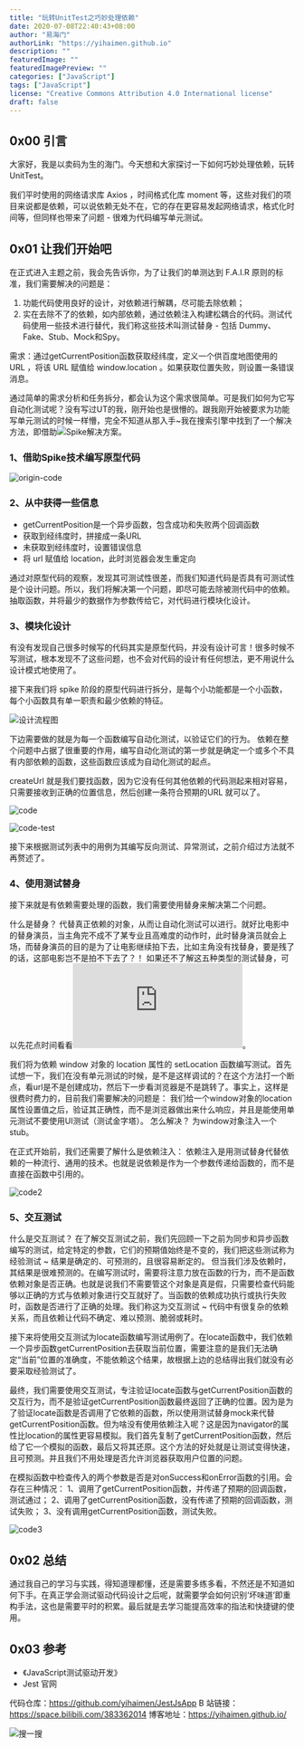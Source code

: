 ```yaml
---
title: "玩转UnitTest之巧妙处理依赖"
date: 2020-07-08T22:40:43+08:00
author: "易海门"
authorLink: "https://yihaimen.github.io"
description: ""
featuredImage: ""
featuredImagePreview: ""
categories: ["JavaScript"]
tags: ["JavaScript"]
license: "Creative Commons Attribution 4.0 International license"
draft: false
---
```


## 0x00 引言
大家好，我是以卖码为生的海门。今天想和大家探讨一下如何巧妙处理依赖，玩转 UnitTest。

我们平时使用的网络请求库 Axios ，时间格式化库 moment 等，这些对我们的项目来说都是依赖，可以说依赖无处不在，它的存在更容易发起网络请求，格式化时间等，但同样也带来了问题 - 很难为代码编写单元测试。

## 0x01 让我们开始吧
在正式进入主题之前，我会先告诉你，为了让我们的单测达到 F.A.I.R 原则的标准，我们需要解决的问题是：
1. 功能代码使用良好的设计，对依赖进行解耦，尽可能去除依赖；
2. 实在去除不了的依赖，如内部依赖，通过依赖注入构建松耦合的代码。测试代码使用一些技术进行替代，我们称这些技术叫测试替身 - 包括 Dummy、Fake、Stub、Mock和Spy。

需求：通过getCurrentPosition函数获取经纬度，定义一个供百度地图使用的 URL ，将该 URL 赋值给 window.location 。如果获取位置失败，则设置一条错误消息。

通过简单的需求分析和任务拆分，都会认为这个需求很简单。可是我们如何为它写自动化测试呢？没有写过UT的我，刚开始也是很懵的。跟我刚开始被要求为功能写单元测试的时候一样懵，完全不知道从那入手~我在搜索引擎中找到了一个解决方法，即借助![Spike解决方案](https://blog.ming.ws/posts/read/10x-develop-technique/technical-spkie/#post)。

### 1、借助Spike技术编写原型代码
![origin-code]()

### 2、从中获得一些信息
* getCurrentPosition是一个异步函数，包含成功和失败两个回调函数
* 获取到经纬度时，拼接成一条URL
* 未获取到经纬度时，设置错误信息
* 将 url 赋值给 location，此时浏览器会发生重定向

通过对原型代码的观察，发现其可测试性很差，而我们知道代码是否具有可测试性是个设计问题。所以，我们将解决第一个问题，即尽可能去除被测代码中的依赖。抽取函数，并将最少的数据作为参数传给它，对代码进行模块化设计。

### 3、模块化设计
有没有发现自己很多时候写的代码其实是原型代码，并没有设计可言！很多时候不写测试，根本发现不了这些问题，也不会对代码的设计有任何想法，更不用说什么设计模式地使用了。

接下来我们将 spike 阶段的原型代码进行拆分，是每个小功能都是一个小函数，每个小函数具有单一职责和最少依赖的特征。

![设计流程图]()

下边需要做的就是为每一个函数编写自动化测试，以验证它们的行为。
依赖在整个问题中占据了很重要的作用，编写自动化测试的第一步就是确定一个或多个不具有内部依赖的函数，这些函数应该成为自动化测试的起点。

createUrl 就是我们要找函数，因为它没有任何其他依赖的代码测起来相对容易，只需要接收到正确的位置信息，然后创建一条符合预期的URL 就可以了。

![code]()

![code-test]()

接下来根据测试列表中的用例为其编写反向测试、异常测试，之前介绍过方法就不再赘述了。

### 4、使用测试替身
接下来就是有依赖需要处理的函数，我们需要使用替身来解决第二个问题。

什么是替身？
代替真正依赖的对象，从而让自动化测试可以进行。就好比电影中的替身演员，当主角完不成不了某专业且高难度的动作时，此时替身演员就会上场，而替身演员的目的是为了让电影继续拍下去，比如主角没有找替身，要是残了的话，这部电影岂不是拍不下去了？！
如果还不了解这五种类型的测试替身，可以先花点时间看看![这篇文章](https://martinfowler.com/articles/mocksArentStubs.html)。

我们将为依赖 window 对象的 location 属性的 setLocation 函数编写测试。首先试想一下，我们在没有单元测试的时候，是不是这样调试的？在这个方法打一个断点，看url是不是创建成功，然后下一步看浏览器是不是跳转了。事实上，这样是很费时费力的，目前我们需要解决的问题是：
我们给一个window对象的location属性设置值之后，验证其正确性，而不是浏览器做出来什么响应，并且是能使用单元测试不要使用UI测试（测试金字塔）。
怎么解决？
为window对象注入一个stub。

在正式开始前，我们还需要了解什么是依赖注入：
依赖注入是用测试替身代替依赖的一种流行、通用的技术。也就是说依赖是作为一个参数传递给函数的，而不是直接在函数中引用的。

![code2]()

### 5、交互测试
什么是交互测试？
在了解交互测试之前，我们先回顾一下之前为同步和异步函数编写的测试，给定特定的参数，它们的预期值始终是不变的，我们把这些测试称为经验测试 ~ 结果是确定的、可预测的，且很容易断定的。
但当我们涉及依赖时，其结果是很难预测的。在编写测试时，需要将注意力放在函数的行为，而不是函数依赖对象是否正确。也就是说我们不需要管这个对象是真是假，只需要检查代码能够以正确的方式与依赖对象进行交互就好了。当函数的依赖成功执行或执行失败时，函数是否进行了正确的处理。我们称这为交互测试 ~ 代码中有很复杂的依赖关系，而且依赖让代码不确定、难以预测、脆弱或耗时。

接下来将使用交互测试为locate函数编写测试用例了。在locate函数中，我们依赖一个异步函数getCurrentPosition去获取当前位置，需要注意的是我们无法确定“当前”位置的准确度，不能依赖这个结果，故根据上边的总结得出我们就没有必要采取经验测试了。

最终，我们需要使用交互测试，专注验证locate函数与getCurrentPosition函数的交互行为，而不是验证getCurrentPosition函数最终返回了正确的位置。因为是为了验证locate函数是否调用了它依赖的函数，所以使用测试替身mock来代替getCurrentPosition函数。但为啥没有使用依赖注入呢？这是因为navigator的属性比location的属性更容易模拟。我们首先复制了getCurrentPosition函数，然后给了它一个模拟的函数，最后又将其还原。这个方法的好处就是让测试变得快速，且可预测。并且我们不用处理是否允许浏览器获取用户位置的问题。

在模拟函数中检查传入的两个参数是否是对onSuccess和onError函数的引用。会存在三种情况：
1、调用了getCurrentPosition函数，并传递了预期的回调函数，测试通过；
2、调用了getCurrentPosition函数，没有传递了预期的回调函数，测试失败；
3、没有调用getCurrentPosition函数，测试失败。

![code3]()

## 0x02 总结
通过我自己的学习与实践，得知道理都懂，还是需要多练多看，不然还是不知道如何下手。在真正学会测试驱动代码设计之后呢，就需要学会如何识别‘坏味道’即重构手法，这也是需要平时的积累。最后就是去学习能提高效率的指法和快捷键的使用。

## 0x03 参考
* 《JavaScript测试驱动开发》
* Jest 官网

代码仓库：https://github.com/yihaimen/JestJsApp
B 站链接：https://space.bilibili.com/383362014
博客地址：https://yihaimen.github.io/

![搜一搜](https://s1.ax1x.com/2020/06/08/tWbbz8.png)